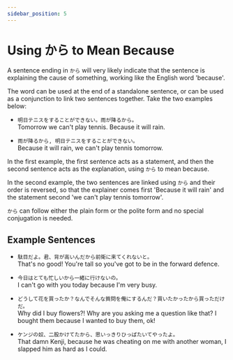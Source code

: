 ```yaml
---
sidebar_position: 5
---
```


# Using から to Mean Because

A sentence ending in `から` will very likely indicate that the sentence is explaining the cause of something, working like the English word 'because'.

The word can be used at the end of a standalone sentence, or can be used as a conjunction to link two sentences together. Take the two examples below:

- ``明日テニスをすることができない。雨が降るから。``  
  Tomorrow we can't play tennis. Because it will rain.

- ``雨が降るから, 明日テニスをすることができない。``  
  Because it will rain, we can't play tennis tomorrow.

In the first example, the first sentence acts as a statement, and then the second sentence acts as the explanation, using `から` to mean because.

In the second example, the two sentences are linked using `から` and their order is reversed, so that the explainer comes first 'Because it will rain' and the statement second 'we can't play tennis tomorrow'.

`から` can follow either the plain form or the polite form and no special conjugation is needed.

## Example Sentences

- ``駄目だよ。君、背が高いんだから前衛に来てくれないと。``  
  That's no good! You're tall so you've got to be in the forward defence.

- ``今日はとても忙しいから一緒に行けないの。``  
  I can't go with you today because I'm very busy.

- ``どうして花を買ったか？なんでそんな質問を俺にするんだ？買いたかったから買っただけだ。``  
  Why did I buy flowers?! Why are you asking me a question like that? I bought them because I wanted to buy them, ok!

- ``ケンジの奴、二股かけてたから、思いっきりひっぱたいてやったよ。``  
  That damn Kenji, because he was cheating on me with another woman, I slapped him as hard as I could.
